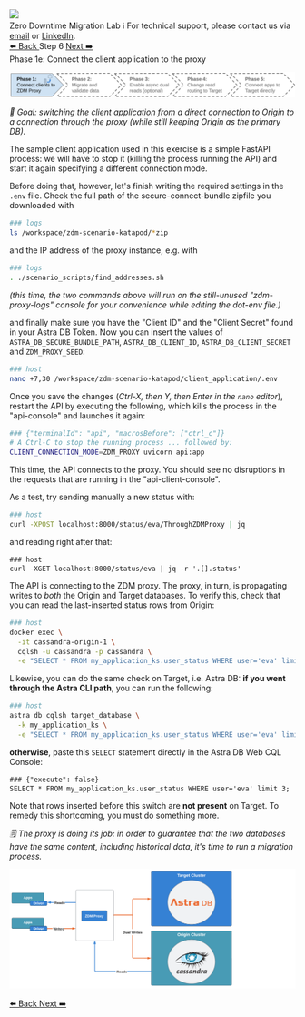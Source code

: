 <!-- TOP -->
<div class="top">
  <img src="https://datastax-academy.github.io/katapod-shared-assets/images/ds-academy-logo.svg" />
  <div class="scenario-title-section">
    <span class="scenario-title">Zero Downtime Migration Lab</span>
    <span class="scenario-subtitle">ℹ️ For technical support, please contact us via <a href="mailto:aleksandr.volochnev@datastax.com">email</a> or <a href="https://dtsx.io/aleks">LinkedIn</a>.</span>
  </div>
</div>

<!-- NAVIGATION -->
<div id="navigation-top" class="navigation-top">
 <a href='command:katapod.loadPage?[{"step":"step5"}]' 
   class="btn btn-dark navigation-top-left">⬅️ Back
 </a>
<span class="step-count">Step 6</span>
 <a href='command:katapod.loadPage?[{"step":"step7"}]' 
    class="btn btn-dark navigation-top-right">Next ➡️
  </a>
</div>

<!-- CONTENT -->

<div class="step-title">Phase 1e: Connect the client application to the proxy</div>

![Phase 1e](images/p1e.png)

_🎯 Goal: switching the client application from a direct connection to Origin
to a connection through the proxy
(while still keeping Origin as the primary DB)._

The sample client application used in this exercise is a simple FastAPI process:
we will have to stop it (killing the process running the API) and start it again
specifying a different connection mode.

Before doing that, however, let's finish writing the required settings in
the `.env` file. Check the full path of the secure-connect-bundle zipfile
you downloaded with

```bash
### logs
ls /workspace/zdm-scenario-katapod/*zip
```

and the IP address of the proxy instance, e.g. with

```bash
### logs
. ./scenario_scripts/find_addresses.sh
```

_(this time, the two commands above will run on the still-unused
"zdm-proxy-logs" console for your convenience while editing the dot-env file.)_

and finally make sure you have the "Client ID" and the "Client Secret" found
in your Astra DB Token. Now you can insert the values of `ASTRA_DB_SECURE_BUNDLE_PATH`, `ASTRA_DB_CLIENT_ID`, `ASTRA_DB_CLIENT_SECRET` and `ZDM_PROXY_SEED`:

```bash
### host
nano +7,30 /workspace/zdm-scenario-katapod/client_application/.env
```

Once you save the changes (_Ctrl-X, then Y, then Enter in the `nano` editor_),
restart the API by executing the following, which kills the process in the "api-console" and launches it again:

```bash
### {"terminalId": "api", "macrosBefore": ["ctrl_c"]}
# A Ctrl-C to stop the running process ... followed by:
CLIENT_CONNECTION_MODE=ZDM_PROXY uvicorn api:app
```

This time, the API connects to the proxy. You should see no disruptions in the
requests that are running in the "api-client-console".

As a test, try sending manually a new status with:

```bash
### host
curl -XPOST localhost:8000/status/eva/ThroughZDMProxy | jq
```

and reading right after that:
```
### host
curl -XGET localhost:8000/status/eva | jq -r '.[].status'
```

The API is connecting to the ZDM proxy. The proxy, in turn, is propagating
writes to _both_ the Origin and Target databases. To verify this,
check that you can read the last-inserted status rows from Origin:

```bash
### host
docker exec \
  -it cassandra-origin-1 \
  cqlsh -u cassandra -p cassandra \
  -e "SELECT * FROM my_application_ks.user_status WHERE user='eva' limit 3;"
```

Likewise, you can do the same check on Target, i.e. Astra DB:
**if you went through the Astra CLI path**, you can run the following:

```bash
### host
astra db cqlsh target_database \
  -k my_application_ks \
  -e "SELECT * FROM my_application_ks.user_status WHERE user='eva' limit 3;"
```

**otherwise**, paste this `SELECT` statement directly in the Astra DB Web CQL Console:

```cql
### {"execute": false}
SELECT * FROM my_application_ks.user_status WHERE user='eva' limit 3;
```

Note that rows inserted before this switch are **not present** on Target.
To remedy this shortcoming, you must do something more.

_🗒️ The proxy is doing its job: in order to guarantee that the two databases
have the same content, including historical data, it's time to run a
migration process._

![Schema, phase 1e](images/schema1e_r.png)

<!-- NAVIGATION -->
<div id="navigation-bottom" class="navigation-bottom">
 <a href='command:katapod.loadPage?[{"step":"step5"}]'
   class="btn btn-dark navigation-bottom-left">⬅️ Back
 </a>
 <a href='command:katapod.loadPage?[{"step":"step7"}]'
    class="btn btn-dark navigation-bottom-right">Next ➡️
  </a>
</div>
